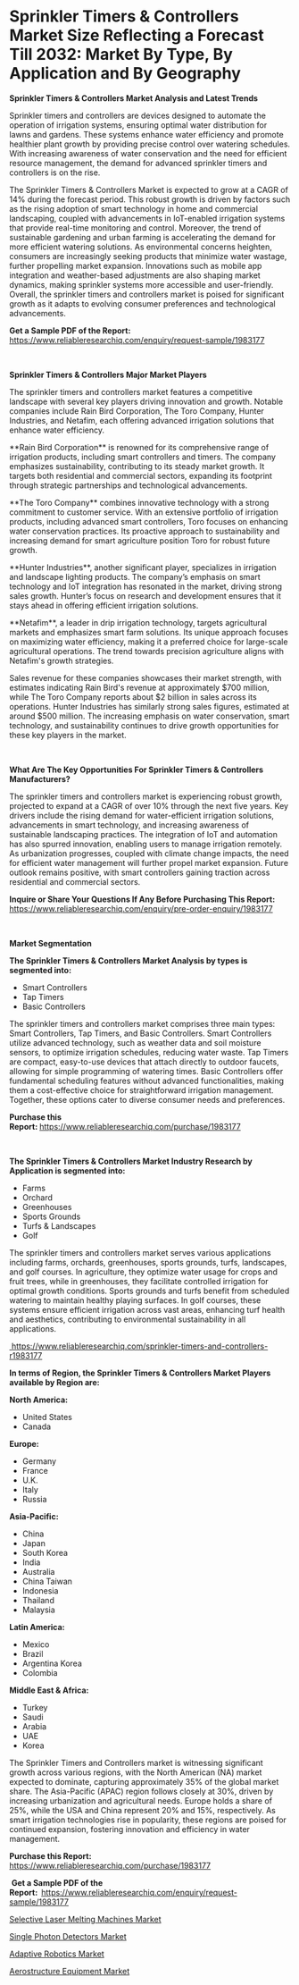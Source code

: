 <p><h1>Sprinkler Timers & Controllers Market Size Reflecting a Forecast Till 2032: Market By Type, By Application and By Geography</h1></p><p><strong>Sprinkler Timers & Controllers Market Analysis and Latest Trends</strong></p>
<p><p>Sprinkler timers and controllers are devices designed to automate the operation of irrigation systems, ensuring optimal water distribution for lawns and gardens. These systems enhance water efficiency and promote healthier plant growth by providing precise control over watering schedules. With increasing awareness of water conservation and the need for efficient resource management, the demand for advanced sprinkler timers and controllers is on the rise.</p><p>The Sprinkler Timers & Controllers Market is expected to grow at a CAGR of 14% during the forecast period. This robust growth is driven by factors such as the rising adoption of smart technology in home and commercial landscaping, coupled with advancements in IoT-enabled irrigation systems that provide real-time monitoring and control. Moreover, the trend of sustainable gardening and urban farming is accelerating the demand for more efficient watering solutions. As environmental concerns heighten, consumers are increasingly seeking products that minimize water wastage, further propelling market expansion. Innovations such as mobile app integration and weather-based adjustments are also shaping market dynamics, making sprinkler systems more accessible and user-friendly. Overall, the sprinkler timers and controllers market is poised for significant growth as it adapts to evolving consumer preferences and technological advancements.</p></p>
<p><strong>Get a Sample PDF of the Report:&nbsp;</strong> <a href="https://www.reliableresearchiq.com/enquiry/request-sample/1983177?utm_campaign=114&utm_medium=2&utm_source=Github&utm_content=ia&utm_term=20022025&utm_id=sprinkler-timers-controllers">https://www.reliableresearchiq.com/enquiry/request-sample/1983177</a></p>
<p>&nbsp;</p>
<p><strong>Sprinkler Timers & Controllers Major Market Players</strong></p>
<p><p>The sprinkler timers and controllers market features a competitive landscape with several key players driving innovation and growth. Notable companies include Rain Bird Corporation, The Toro Company, Hunter Industries, and Netafim, each offering advanced irrigation solutions that enhance water efficiency.</p><p>**Rain Bird Corporation** is renowned for its comprehensive range of irrigation products, including smart controllers and timers. The company emphasizes sustainability, contributing to its steady market growth. It targets both residential and commercial sectors, expanding its footprint through strategic partnerships and technological advancements.</p><p>**The Toro Company** combines innovative technology with a strong commitment to customer service. With an extensive portfolio of irrigation products, including advanced smart controllers, Toro focuses on enhancing water conservation practices. Its proactive approach to sustainability and increasing demand for smart agriculture position Toro for robust future growth.</p><p>**Hunter Industries**, another significant player, specializes in irrigation and landscape lighting products. The company’s emphasis on smart technology and IoT integration has resonated in the market, driving strong sales growth. Hunter’s focus on research and development ensures that it stays ahead in offering efficient irrigation solutions.</p><p>**Netafim**, a leader in drip irrigation technology, targets agricultural markets and emphasizes smart farm solutions. Its unique approach focuses on maximizing water efficiency, making it a preferred choice for large-scale agricultural operations. The trend towards precision agriculture aligns with Netafim's growth strategies.</p><p>Sales revenue for these companies showcases their market strength, with estimates indicating Rain Bird's revenue at approximately $700 million, while The Toro Company reports about $2 billion in sales across its operations. Hunter Industries has similarly strong sales figures, estimated at around $500 million. The increasing emphasis on water conservation, smart technology, and sustainability continues to drive growth opportunities for these key players in the market.</p></p>
<p>&nbsp;</p>
<p><strong>What Are The Key Opportunities For Sprinkler Timers & Controllers Manufacturers?</strong></p>
<p><p>The sprinkler timers and controllers market is experiencing robust growth, projected to expand at a CAGR of over 10% through the next five years. Key drivers include the rising demand for water-efficient irrigation solutions, advancements in smart technology, and increasing awareness of sustainable landscaping practices. The integration of IoT and automation has also spurred innovation, enabling users to manage irrigation remotely. As urbanization progresses, coupled with climate change impacts, the need for efficient water management will further propel market expansion. Future outlook remains positive, with smart controllers gaining traction across residential and commercial sectors.</p></p>
<p><strong>Inquire or Share Your Questions If Any Before Purchasing This Report:</strong> <a href="https://www.reliableresearchiq.com/enquiry/pre-order-enquiry/1983177?utm_campaign=114&utm_medium=2&utm_source=Github&utm_content=ia&utm_term=20022025&utm_id=sprinkler-timers-controllers">https://www.reliableresearchiq.com/enquiry/pre-order-enquiry/1983177</a></p>
<p>&nbsp;</p>
<p><strong>Market Segmentation</strong></p>
<p><strong>The Sprinkler Timers & Controllers Market Analysis by types is segmented into:</strong></p>
<p><ul><li>Smart Controllers</li><li>Tap Timers</li><li>Basic Controllers</li></ul></p>
<p><p>The sprinkler timers and controllers market comprises three main types: Smart Controllers, Tap Timers, and Basic Controllers. Smart Controllers utilize advanced technology, such as weather data and soil moisture sensors, to optimize irrigation schedules, reducing water waste. Tap Timers are compact, easy-to-use devices that attach directly to outdoor faucets, allowing for simple programming of watering times. Basic Controllers offer fundamental scheduling features without advanced functionalities, making them a cost-effective choice for straightforward irrigation management. Together, these options cater to diverse consumer needs and preferences.</p></p>
<p><strong>Purchase this Report:&nbsp;</strong><a href="https://www.reliableresearchiq.com/purchase/1983177?utm_campaign=114&utm_medium=2&utm_source=Github&utm_content=ia&utm_term=20022025&utm_id=sprinkler-timers-controllers">https://www.reliableresearchiq.com/purchase/1983177</a></p>
<p>&nbsp;</p>
<p><strong>The Sprinkler Timers & Controllers Market Industry Research by Application is segmented into:</strong></p>
<p><ul><li>Farms</li><li>Orchard</li><li>Greenhouses</li><li>Sports Grounds</li><li>Turfs & Landscapes</li><li>Golf</li></ul></p>
<p><p>The sprinkler timers and controllers market serves various applications including farms, orchards, greenhouses, sports grounds, turfs, landscapes, and golf courses. In agriculture, they optimize water usage for crops and fruit trees, while in greenhouses, they facilitate controlled irrigation for optimal growth conditions. Sports grounds and turfs benefit from scheduled watering to maintain healthy playing surfaces. In golf courses, these systems ensure efficient irrigation across vast areas, enhancing turf health and aesthetics, contributing to environmental sustainability in all applications.</p></p>
<p><a href="https://www.reliableresearchiq.com/sprinkler-timers-and-controllers-r1983177?utm_campaign=114&utm_medium=2&utm_source=Github&utm_content=ia&utm_term=20022025&utm_id=sprinkler-timers-controllers">&nbsp;https://www.reliableresearchiq.com/sprinkler-timers-and-controllers-r1983177</a></p>
<p><strong>In terms of Region, the Sprinkler Timers & Controllers Market Players available by Region are:</strong></p>
<p>
    <p> <strong> North America: </strong>
        <ul>
            <li>United States</li>
            <li>Canada</li>
        </ul>
        </p> 
    <p> <strong> Europe: </strong>
        <ul>
            <li>Germany</li>
            <li>France</li>
            <li>U.K.</li>
            <li>Italy</li>
            <li>Russia</li>
        </ul>
        </p> 
    <p> <strong> Asia-Pacific: </strong>
        <ul>
            <li>China</li>
            <li>Japan</li>
            <li>South Korea</li>
            <li>India</li>
            <li>Australia</li>
            <li>China Taiwan</li>
            <li>Indonesia</li>
            <li>Thailand</li>
            <li>Malaysia</li>
        </ul>
        </p> 
    <p> <strong> Latin America: </strong>
        <ul>
            <li>Mexico</li>
            <li>Brazil</li>
            <li>Argentina Korea</li>
            <li>Colombia</li>
        </ul>
        </p> 
    <p> <strong> Middle East & Africa: </strong>
        <ul>
            <li>Turkey</li>
            <li>Saudi</li>
            <li>Arabia</li>
            <li>UAE</li>
            <li>Korea</li>
        </ul>
    </p>
    </p>
<p><p>The Sprinkler Timers and Controllers market is witnessing significant growth across various regions, with the North American (NA) market expected to dominate, capturing approximately 35% of the global market share. The Asia-Pacific (APAC) region follows closely at 30%, driven by increasing urbanization and agricultural needs. Europe holds a share of 25%, while the USA and China represent 20% and 15%, respectively. As smart irrigation technologies rise in popularity, these regions are poised for continued expansion, fostering innovation and efficiency in water management.</p></p>
<p><strong>Purchase this Report: </strong><a href="https://www.reliableresearchiq.com/purchase/1983177?utm_campaign=114&utm_medium=2&utm_source=Github&utm_content=ia&utm_term=20022025&utm_id=sprinkler-timers-controllers">https://www.reliableresearchiq.com/purchase/1983177</a></p>
<p>&nbsp;<strong>Get a Sample PDF of the Report:&nbsp;&nbsp;</strong><a href="https://www.reliableresearchiq.com/enquiry/request-sample/1983177?utm_campaign=114&utm_medium=2&utm_source=Github&utm_content=ia&utm_term=20022025&utm_id=sprinkler-timers-controllers">https://www.reliableresearchiq.com/enquiry/request-sample/1983177</a></p>
<p><strong></strong></p>
<p><p><a href="https://github.com/emaaneaddytu/Market-Research-Report-List-1/blob/main/selective-laser-melting-machines-market.md?utm_campaign=114&utm_medium=2&utm_source=Github&utm_content=ia&utm_term=20022025&utm_id=sprinkler-timers-controllers">Selective Laser Melting Machines Market</a></p><p><a href="https://github.com/remasgyebixi/Market-Research-Report-List-1/blob/main/single-photon-detectors-market.md?utm_campaign=114&utm_medium=2&utm_source=Github&utm_content=ia&utm_term=20022025&utm_id=sprinkler-timers-controllers">Single Photon Detectors Market</a></p><p><a href="https://github.com/bosawhaddye2/Market-Research-Report-List-1/blob/main/adaptive-robotics-market.md?utm_campaign=114&utm_medium=2&utm_source=Github&utm_content=ia&utm_term=20022025&utm_id=sprinkler-timers-controllers">Adaptive Robotics Market</a></p><p><a href="https://github.com/batergrealy/Market-Research-Report-List-1/blob/main/aerostructure-equipment-market.md?utm_campaign=114&utm_medium=2&utm_source=Github&utm_content=ia&utm_term=20022025&utm_id=sprinkler-timers-controllers">Aerostructure Equipment Market</a></p></p>